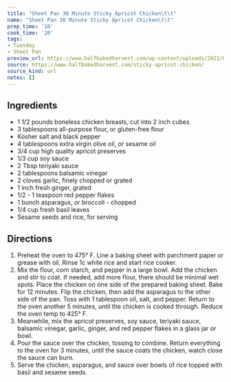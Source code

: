 ```yaml
---
title: "Sheet Pan 30 Minute Sticky Apricot Chicken\t\t"
name: "Sheet Pan 30 Minute Sticky Apricot Chicken\t\t"
prep_time: '10'
cook_time: '20'
tags:
- Tuesday
- Sheet Pan
preview_url: https://www.halfbakedharvest.com/wp-content/uploads/2021/03/Sheet-Pan-30-Minute-Sticky-Apricot-Chicken-1-500x500.jpg
source: https://www.halfbakedharvest.com/sticky-apricot-chicken/
source_kind: url
notes: []
---
```


## Ingredients
- 1 1/2 pounds boneless chicken breasts, cut into 2 inch cubes
- 3 tablespoons all-purpose flour, or gluten-free flour
- Kosher salt and black pepper
- 4 tablespoons extra virgin olive oil, or sesame oil
- 3/4 cup high quality apricot preserves
- 1/3 cup soy sauce
- 2 Tbsp teriyaki sauce
- 2 tablespoons balsamic vinegar
- 2 cloves garlic, finely chopped or grated
- 1 inch fresh ginger, grated
- 1/2 - 1 teaspoon red pepper flakes
- 1 bunch asparagus, or broccoli - chopped
- 1/4 cup fresh basil leaves
- Sesame seeds and rice, for serving


## Directions
1. Preheat the oven to 475° F. Line a baking sheet with parchment paper or grease with oil. Rinse 1c white rice and start rice cooker.
2. Mix the flour, corn starch, and pepper in a large bowl. Add the chicken and stir to coat. If needed, add more flour, there should be minimal wet spots. Place the chicken on one side of the prepared baking sheet. Bake for 12 minutes. Flip the chicken, then add the asparagus to the other side of the pan. Toss with 1 tablespoon oil, salt, and pepper. Return to the oven another 5 minutes, until the chicken is cooked through. Reduce the oven temp to 425° F.
3. Meanwhile, mix the apricot preserves, soy sauce, teriyaki sauce, balsamic vinegar, garlic, ginger, and red pepper flakes in a glass jar or bowl.
4. Pour the sauce over the chicken, tossing to combine. Return everything to the oven for 3 minutes, until the sauce coats the chicken, watch close the sauce can burn.
5. Serve the chicken, asparagus, and sauce over bowls of rice topped with basil and sesame seeds.
